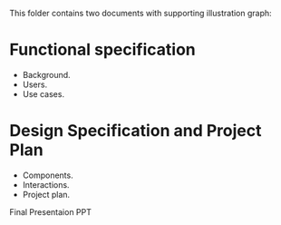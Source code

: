 This folder contains two documents with supporting illustration graph:

Functional specification
========================
 - Background. 
 - Users. 
 - Use cases. 
 
 Design Specification and Project Plan
 =====================================
 - Components. 
 - Interactions. 
 - Project plan. 
 
 Final Presentaion PPT
